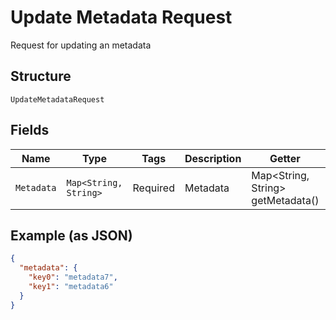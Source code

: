 
# Update Metadata Request

Request for updating an metadata

## Structure

`UpdateMetadataRequest`

## Fields

| Name | Type | Tags | Description | Getter | Setter |
|  --- | --- | --- | --- | --- | --- |
| `Metadata` | `Map<String, String>` | Required | Metadata | Map<String, String> getMetadata() | setMetadata(Map<String, String> metadata) |

## Example (as JSON)

```json
{
  "metadata": {
    "key0": "metadata7",
    "key1": "metadata6"
  }
}
```

